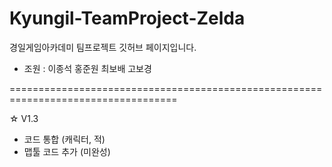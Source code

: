 # Kyungil-TeamProject-Zelda

경일게임아카데미 팀프로젝트 깃허브 페이지입니다.

* 조원 : 이종석 홍준원 최보배 고보경

===================================================================================

☆ V1.3

* 코드 통합 (캐릭터, 적)
* 맵툴 코드 추가 (미완성)
